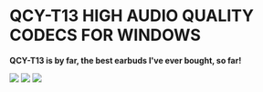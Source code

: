 # QCY-T13 HIGH AUDIO QUALITY CODECS FOR WINDOWS
<p><strong>QCY-T13 is by far, the best earbuds I've ever bought, so far!</strong></p>


![](https://i.imgur.com/4sGFgV6.jpg)
![](https://i.imgur.com/WWPeSHr.png)
![](https://i.imgur.com/o583b2D.png)
